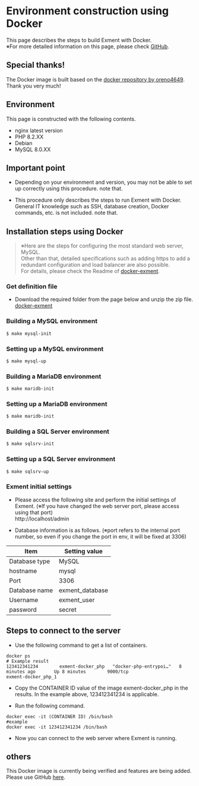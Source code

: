 # Environment construction using Docker
This page describes the steps to build Exment with Docker.   
※For more detailed information on this page, please check [GitHub](https://github.com/exceedone/docker-exment).


## Special thanks!
The Docker image is built based on the [docker repository by oreno4649](https://github.com/oreno4649/docker-exment). Thank you very much!

## Environment
This page is constructed with the following contents.   
- nginx latest version
- PHP 8.2.XX
- Debian
- MySQL 8.0.XX

## Important point

- Depending on your environment and version, you may not be able to set up correctly using this procedure. note that.

- This procedure only describes the steps to run Exment with Docker.   
General IT knowledge such as SSH, database creation, Docker commands, etc. is not included. note that.   

## Installation steps using Docker

> ※Here are the steps for configuring the most standard web server, MySQL.   
Other than that, detailed specifications such as adding https to add a redundant configuration and load balancer are also possible.   
For details, please check the Readme of [docker-exment](https://github.com/exceedone/docker-exment).


### Get definition file
- Download the required folder from the page below and unzip the zip file.   
[docker-exment](https://github.com/exceedone/docker-exment)


### Building a MySQL environment

````bash
$ make mysql-init
````

### Setting up a MySQL environment

````bash
$ make mysql-up
````

### Building a MariaDB environment

````bash
$ make maridb-init
````

### Setting up a MariaDB environment

````bash
$ make maridb-init
````

### Building a SQL Server environment

````bash
$ make sqlsrv-init
````

### Setting up a SQL Server environment

````bash
$ make sqlsrv-up
````

### Exment initial settings
- Please access the following site and perform the initial settings of Exment. (※If you have changed the web server port, please access using that port)  
http://localhost/admin


- Database information is as follows. (※port refers to the internal port number, so even if you change the port in env, it will be fixed at 3306)

| Item | Setting value |
| ---- | ---- |
| Database type | MySQL |
| hostname | mysql |
| Port | 3306 |
| Database name | exment_database |
| Username | exment_user |
| password | secret |


## Steps to connect to the server
- Use the following command to get a list of containers.

````
docker ps
# Example result
123412341234        exment-docker_php   "docker-php-entrypoi…"   8 minutes ago       Up 8 minutes        9000/tcp                             exment-docker_php_1
````

- Copy the CONTAINER ID value of the image exment-docker_php in the results. In the example above, 123412341234 is applicable.   

- Run the following command.

````
docker exec -it (CONTAINER ID) /bin/bash
#example
docker exec -it 123412341234 /bin/bash
````

- Now you can connect to the web server where Exment is running.


## others
This Docker image is currently being verified and features are being added.   
Please use GitHub [here](https://github.com/exceedone/docker-exment).
